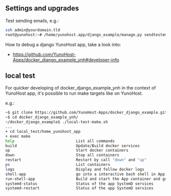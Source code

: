 ## Settings and upgrades

Test sending emails, e.g.:

```bash
ssh admin@yourdomain.tld
root@yunohost:~# /home/yunohost.app/django_example/manage.py sendtestemail --admins
```

How to debug a django YunoHost app, take a look into:

* https://github.com/YunoHost-Apps/docker_django_example_ynh#developer-info

## local test

For quicker developing of docker_django_example_ynh in the context of YunoHost app,
it's possible to run make targets like on YunoHost.

e.g.:
```bash
~$ git clone https://github.com/YunoHost-Apps/docker_django_example.git
~$ cd docker_django_example_ynh/
~/docker_django_example$ ./local-test-make.sh
...
+ cd local_test/home_yunohost_app
+ exec make
help                           List all commands
build                          Update/Build docker services
up                             Start docker containers
down                           Stop all containers
restart                        Restart by call "down" and "up"
ps                             List containers
logs                           Display and follow docker logs
shell-app                      go into a interactive bash shell in App container
run-shell-app                  Build and start the App container and go into shell
systemd-status                 Status of the app SystemD services
systemd-restart                Status of the app SystemD services
```

